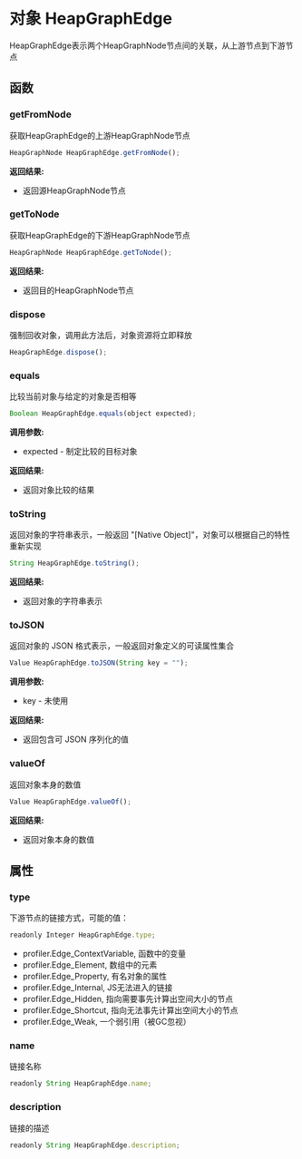 # 对象 HeapGraphEdge
HeapGraphEdge表示两个HeapGraphNode节点间的关联，从上游节点到下游节点

## 函数
        
### getFromNode
获取HeapGraphEdge的上游HeapGraphNode节点
```JavaScript
HeapGraphNode HeapGraphEdge.getFromNode();
```

**返回结果:**
* 返回源HeapGraphNode节点

### getToNode
获取HeapGraphEdge的下游HeapGraphNode节点
```JavaScript
HeapGraphNode HeapGraphEdge.getToNode();
```

**返回结果:**
* 返回目的HeapGraphNode节点

### dispose
强制回收对象，调用此方法后，对象资源将立即释放
```JavaScript
HeapGraphEdge.dispose();
```

### equals
比较当前对象与给定的对象是否相等
```JavaScript
Boolean HeapGraphEdge.equals(object expected);
```

**调用参数:**
* expected - 制定比较的目标对象

**返回结果:**
* 返回对象比较的结果

### toString
返回对象的字符串表示，一般返回 &#34;[Native Object]&#34;，对象可以根据自己的特性重新实现
```JavaScript
String HeapGraphEdge.toString();
```

**返回结果:**
* 返回对象的字符串表示

### toJSON
返回对象的 JSON 格式表示，一般返回对象定义的可读属性集合
```JavaScript
Value HeapGraphEdge.toJSON(String key = "");
```

**调用参数:**
* key - 未使用

**返回结果:**
* 返回包含可 JSON 序列化的值

### valueOf
返回对象本身的数值
```JavaScript
Value HeapGraphEdge.valueOf();
```

**返回结果:**
* 返回对象本身的数值

## 属性
        
### type
下游节点的链接方式，可能的值：
```JavaScript
readonly Integer HeapGraphEdge.type;
```

- profiler.Edge_ContextVariable,  函数中的变量
- profiler.Edge_Element,          数组中的元素
- profiler.Edge_Property,         有名对象的属性
- profiler.Edge_Internal,         JS无法进入的链接
- profiler.Edge_Hidden,           指向需要事先计算出空间大小的节点
- profiler.Edge_Shortcut,         指向无法事先计算出空间大小的节点
- profiler.Edge_Weak,             一个弱引用（被GC忽视）

### name
链接名称
```JavaScript
readonly String HeapGraphEdge.name;
```

### description
链接的描述
```JavaScript
readonly String HeapGraphEdge.description;
```

